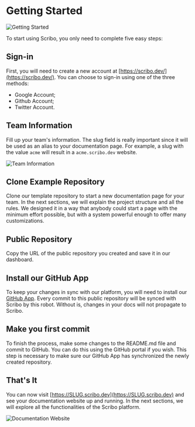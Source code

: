 # Getting Started

![Getting Started](/tutorial/getting-started.png)

To start using Scribo, you only need to complete five easy steps:

## Sign-in

First, you will need to create a new account at [https://scribo.dev/](https://scribo.dev/). You can choose to sign-in using one of the three methods:

- Google Account;
- Github Account;
- Twitter Account.

## Team Information

Fill up your team's information. The slug field is really important since it will be used as an alias to your documentation page. For example, a slug with the value `acme` will result in a `acme.scribo.dev` website.

![Team Information](/tutorial/team.png)


## Clone Example Repository

Clone our template repository to start a new documentation page for your team. In the next sections, we will explain the project structure and all the rules. We designed it in a way that anybody could start a page with the minimum effort possible, but with a system powerful enough to offer many customizations.


## Public Repository

Copy the URL of the public repository you created and save it in our dashboard.

## Install our GitHub App

To keep your changes in sync with our platform, you will need to install our [GitHub App](https://github.com/apps/scribo-robot). Every commit to this public repository will be synced with Scribo by this robot. Without is, changes in your docs will not propagate to Scribo.

## Make you first commit

To finish the process, make some changes to the README.md file and commit to GitHub. You can do this using the GitHub portal if you wish. This step is necessary to make sure our GitHub App has synchronized the newly created repository.

## That's It

You can now visit [https://SLUG.scribo.dev](https://SLUG.scribo.dev) and see your documentation website up and running. In the next sections, we will explore all the functionalities of the Scribo platform.

![Documentation Website](/tutorial/doc-website.png)